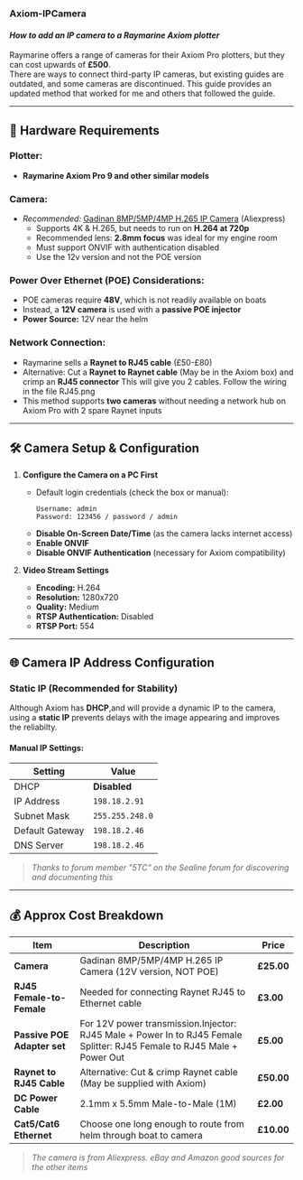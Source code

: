 ### **Axiom-IPCamera**  
#### *How to add an IP camera to a Raymarine Axiom plotter*

Raymarine offers a range of cameras for their Axiom Pro plotters, but they can cost upwards of **£500**.  
There are ways to connect third-party IP cameras, but existing guides are outdated, and some cameras are discontinued. This guide provides an updated method that worked for me and others that followed the guide.

---

## 📌 **Hardware Requirements**  

### **Plotter:**  
- **Raymarine Axiom Pro 9 and other similar models**  

### **Camera:**  
- *Recommended:* [Gadinan 8MP/5MP/4MP H.265 IP Camera](https://www.aliexpress.com) (Aliexpress)  
  - Supports 4K & H.265, but needs to run on **H.264 at 720p**  
  - Recommended lens: **2.8mm focus** was ideal for my engine room
  - Must support ONVIF with authentication disabled
  - Use the 12v version and not the POE version  

### **Power Over Ethernet (POE) Considerations:**  
- POE cameras require **48V**, which is not readily available on boats  
- Instead, a **12V camera** is used with a **passive POE injector**  
- **Power Source:** 12V near the helm  

### **Network Connection:**  
- Raymarine sells a **Raynet to RJ45 cable** (£50-£80)  
- Alternative: Cut a **Raynet to Raynet cable** (May be in the Axiom box) and crimp an **RJ45 connector**  This will give you 2 cables. Follow the wiring in the file RJ45.png
- This method supports **two cameras** without needing a network hub on Axiom Pro with 2 spare Raynet inputs

---

## 🛠 **Camera Setup & Configuration**  

1. **Configure the Camera on a PC First**  
   - Default login credentials (check the box or manual):  
     ```
     Username: admin
     Password: 123456 / password / admin
     ```
   - **Disable On-Screen Date/Time** (as the camera lacks internet access)  
   - **Enable ONVIF**  
   - **Disable ONVIF Authentication** (necessary for Axiom compatibility)  

2. **Video Stream Settings**  
   - **Encoding:** H.264  
   - **Resolution:** 1280x720  
   - **Quality:** Medium  
   - **RTSP Authentication:** Disabled  
   - **RTSP Port:** 554  

---

## 🌐 **Camera IP Address Configuration**  

### **Static IP (Recommended for Stability)**
Although Axiom has **DHCP**,and will provide a dynamic IP to the camera, using a **static IP** prevents delays with the image appearing and improves the reliabilty.

#### **Manual IP Settings:**
| Setting          | Value          |
|-----------------|---------------|
| DHCP           | **Disabled** |
| IP Address     | `198.18.2.91` |
| Subnet Mask    | `255.255.248.0` |
| Default Gateway | `198.18.2.46` |
| DNS Server     | `198.18.2.46` |

> *Thanks to forum member "5TC" on the Sealine forum for discovering and documenting this*  

---

## 💰 **Approx Cost Breakdown**  

| Item | Description | Price |
|------|------------|-------|
| **Camera** | Gadinan 8MP/5MP/4MP H.265 IP Camera (12V version, NOT POE) | **£25.00** |
| **RJ45 Female-to-Female** | Needed for connecting Raynet RJ45 to Ethernet cable | **£3.00** |
| **Passive POE Adapter set** | For 12V power transmission.Injector: RJ45 Male + Power In to RJ45 Female Splitter: RJ45 Female to RJ45 Male + Power Out  | **£5.00** |
| **Raynet to RJ45 Cable** | Alternative: Cut & crimp Raynet cable (May be supplied with Axiom) | **£50.00** |
| **DC Power Cable** | 2.1mm x 5.5mm Male-to-Male (1M) | **£2.00** |
| **Cat5/Cat6 Ethernet** | Choose one long enough to route from helm through boat to camera | **£10.00** |

> *The camera is from Aliexpress. eBay and Amazon good sources for the other items*  


